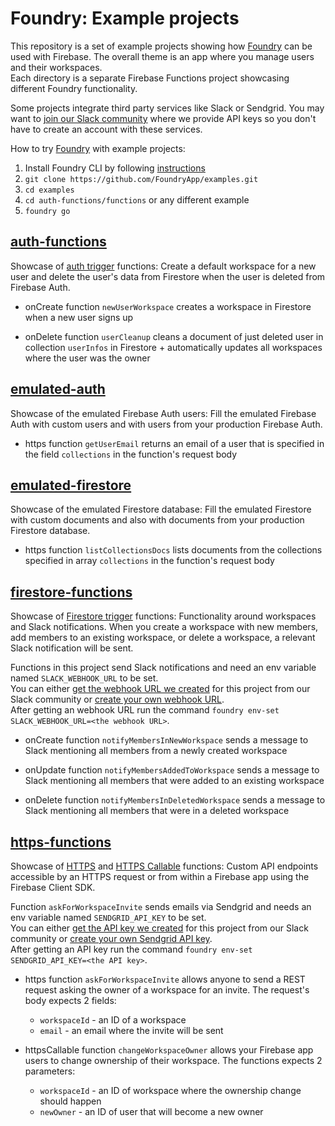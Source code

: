 # Foundry: Example projects

This repository is a set of example projects showing how [Foundry](https://github.com/foundryapp/foundry-cli) can be used with Firebase. The overall theme is an app where you manage users and their workspaces.<br/>
Each directory is a separate Firebase Functions project showcasing different Foundry functionality.

Some projects integrate third party services like Slack or Sendgrid. You may want to [join our Slack community](https://join.slack.com/t/community-foundry/shared_invite/zt-dcpyblnb-JSSWviMFbRvjGnikMAWJeA) where we provide API keys so you don't have to create an account with these services.

How to try [Foundry](https://github.com/FoundryApp/foundry-cli) with example projects:

1. Install Foundry CLI by following [instructions](https://github.com/FoundryApp/foundry-cli#download-and-installation)
2. `git clone https://github.com/FoundryApp/examples.git`
3. `cd examples`
4. `cd auth-functions/functions` or any different example
5. `foundry go`

## [auth-functions](https://github.com/FoundryApp/examples/tree/master/auth-functions)

Showcase of [auth trigger](https://firebase.google.com/docs/functions/auth-events) functions: Create a default workspace for a new user and delete the user's data from Firestore when the user is deleted from Firebase Auth.

- onCreate function `newUserWorkspace` creates a workspace in Firestore when a new user signs up

- onDelete function `userCleanup` cleans a document of just deleted user in collection `userInfos` in Firestore + automatically updates all workspaces where the user was the owner

## [emulated-auth](https://github.com/FoundryApp/examples/tree/master/emulated-auth)

Showcase of the emulated Firebase Auth users: Fill the emulated Firebase Auth with custom users and with users from your production Firebase Auth.

- https function `getUserEmail` returns an email of a user that is specified in the field `collections` in the function's request body

## [emulated-firestore](https://github.com/FoundryApp/examples/tree/master/emulated-firestore)

Showcase of the emulated Firestore database: Fill the emulated Firestore with custom documents and also with documents from your production Firestore database.

- https function `listCollectionsDocs` lists documents from the collections specified in array `collections` in the function's request body

## [firestore-functions](https://github.com/FoundryApp/examples/tree/master/firestore-functions)

Showcase of [Firestore trigger](https://firebase.google.com/docs/functions/firestore-events) functions: Functionality around workspaces and Slack notifications. When you create a workspace with new members, add members to an existing workspace, or delete a workspace, a relevant Slack notification will be sent.

Functions in this project send Slack notifications and need an env variable named `SLACK_WEBHOOK_URL` to be set.</br>
You can either [get the webhook URL we created](https://community-foundry.slack.com/archives/C011MS19WKV/p1586556666001400) for this project from our Slack community or [create your own webhook URL](https://slack.com/intl/en-cz/help/articles/115005265063-Incoming-Webhooks-for-Slack).</br>
After getting an webhook URL run the command `foundry env-set SLACK_WEBHOOK_URL=<the webhook URL>`.

- onCreate function `notifyMembersInNewWorkspace` sends a message to Slack mentioning all members from a newly created workspace

- onUpdate function `notifyMembersAddedToWorkspace` sends a message to Slack mentioning all members that were added to an existing workspace

- onDelete function `notifyMembersInDeletedWorkspace` sends a message to Slack mentioning all members that were in a deleted workspace

## [https-functions](https://github.com/FoundryApp/examples/tree/master/https-functions)

Showcase of [HTTPS](https://firebase.google.com/docs/functions/http-events) and [HTTPS Callable](https://firebase.google.com/docs/functions/callable) functions: Custom API endpoints accessible by an HTTPS request or from within a Firebase app using the Firebase Client SDK.

Function `askForWorkspaceInvite` sends emails via Sendgrid and needs an env variable named `SENDGRID_API_KEY` to be set.</br>
You can either [get the API key we created](https://community-foundry.slack.com/archives/C011MS19WKV/p1586556606000800) for this project from our Slack community or [create your own Sendgrid API key](https://app.sendgrid.com/guide/integrate/langs/nodejs).</br>
After getting an API key run the command `foundry env-set SENDGRID_API_KEY=<the API key>`.

- https function `askForWorkspaceInvite` allows anyone to send a REST request asking the owner of a workspace for an invite. The request's body expects 2 fields:
  - `workspaceId` - an ID of a workspace
  - `email` - an email where the invite will be sent

- httpsCallable function `changeWorkspaceOwner` allows your Firebase app users to change ownership of their workspace. The functions expects 2 parameters:
  - `workspaceId` - an ID of workspace where the ownership change should happen
  - `newOwner` - an ID of user that will become a new owner
